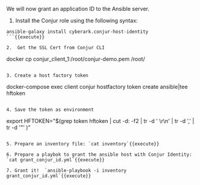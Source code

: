 
We will now grant an application ID to the Ansible server.

1. Install the Conjur role using the following syntax:
```
ansible-galaxy install cyberark.conjur-host-identity
```{{execute}}

2.  Get the SSL Cert from Conjur CLI
```
docker cp conjur_client_1:/root/conjur-demo.pem /root/
```{{execute}}

3. Create a host factory token
```
docker-compose exec client conjur hostfactory token create ansible|tee hftoken
```{{execute}}

4. Save the token as environment 
```
export HFTOKEN="$(grep token hftoken | cut -d: -f2 | tr -d ' \r\n' | tr -d ','  | tr -d '\"' )"
```{{execute}}

5. Prepare an inventory file: `cat inventory`{{execute}}

6. Prepare a playbok to grant the ansible host with Conjur Identity: `cat grant_conjur_id.yml`{{execute}}

7. Grant it!  `ansible-playbook -i inventory grant_conjur_id.yml`{{execute}}
